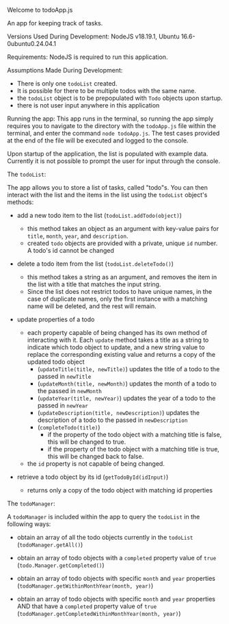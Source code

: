 Welcome to todoApp.js

An app for keeping track of tasks.

Versions Used During Development:
NodeJS v18.19.1,
Ubuntu 16.6-0ubuntu0.24.04.1

Requirements:
NodeJS is required to run this application.

Assumptions Made During Development:
- There is only one `todoList` created.
- It is possible for there to be multiple todos with the same name.
- the `todoList` object is to be prepopulated with `Todo` objects upon startup.
- there is not user input anywhere in this application

Running the app:
This app runs in the terminal, so running the app simply requires you to navigate to the directory with the `todoApp.js` file within the terminal, and enter the command `node todoApp.js`. The test cases provided at the end of the file will be executed and logged to the console.

Upon startup of the application, the list is populated with example data. Currently it is not possible to prompt the user for input through the console.




The `todoList`:

The app allows you to store a list of tasks, called "todo"s. You can then interact with the list and the items in the list using the `todoList` object's methods:
- add a new todo item to the list (`todoList.addTodo(object)`)
  - this method takes an object as an argument with key-value pairs for `title`, `month`, `year`, and `description`.
  - created `todo` objects are provided with a private, unique `id` number. A todo's id cannot be changed

- delete a todo item from the list (`todoList.deleteTodo()`)
  - this method takes a string as an argument, and removes the item in the list with a title that matches the input string.
  - Since the list does not restrict todos to have unique names, in the case of duplicate names, only the first instance with a matching name will be deleted, and the rest will remain.

- update properties of a todo
  - each property capable of being changed has its own method of interacting with it. Each `update` method takes a title as a string to indicate which todo object to update, and a new string value to replace the corresponding existing value and returns a copy of the updated todo object
    - (`updateTitle(title, newTitle)`) updates the title of a todo to the passed in `newTitle`
    - (`updateMonth(title, newMonth)`) updates the month of a todo to the passed in `newMonth`
    - (`updateYear(title, newYear)`) updates the year of a todo to the passed in `newYear`
    - (`updateDescription(title, newDescription)`) updates the description of a todo to the passed in `newDescription`
    - (`completeTodo(title)`)
      - if the property of the todo object with a matching title is false, this will be changed to true. 
      - if the property of the todo object with a matching title is true, this will be changed back to false. 
  - the `id` property is not capable of being changed.

- retrieve a todo object by its id (`getTodoById(idInput)`)
  - returns only a copy of the todo object with matching id properties



The `todoManager`:

  A `todoManager` is included within the app to query the `todoList` in the following ways:
- obtain an array of all the todo objects currently in the `todoList` (`todoManager.getAll()`)

- obtain an array of todo objects with a `completed` property value of `true` (`todo.Manager.getCompleted()`)

- obtain an array of todo objects with specific `month` and `year` properties (`todoManager.getWithinMonthYear(month, year)`)

- obtain an array of todo objects with specific `month` and `year` properties AND that have a `completed` property value of `true` (`todoManager.getCompletedWithinMonthYear(month, year)`)
